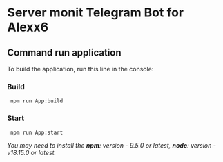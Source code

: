 # Server monit Telegram Bot for Alexx6
## Command run application
To build the application, run this line in the console:
### Build
```
 npm run App:build
```

### Start
```
 npm run App:start
```

*You may need to install the **npm**: version - 9.5.0 or latest, **node**: version - v18.15.0  or latest.*

 
